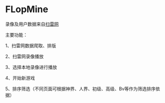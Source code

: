 # FLopMine
录像及用户数据来自[扫雷网](http://www.saolei.wang/Main/Index.asp)

主要功能：

1、扫雷网数据爬取、排版

2、扫雷网录像播放

3、选择本地录像进行播放

4、开始新游戏

5、排序筛选（不同页面可根据神界、人界、初级、高级、Bv等作为筛选排序依据）

